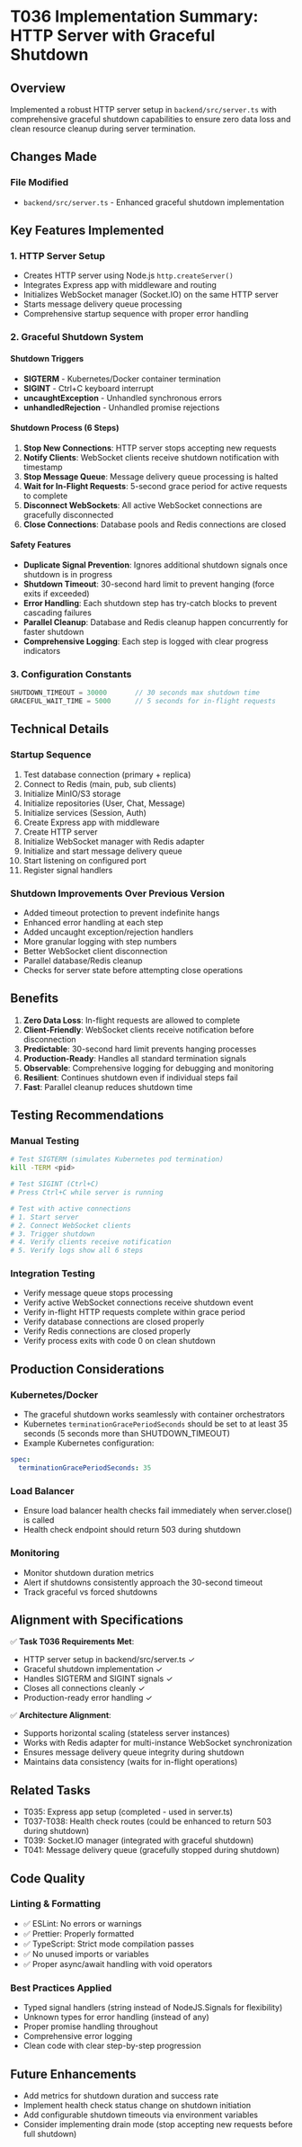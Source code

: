 # T036 Implementation Summary: HTTP Server with Graceful Shutdown

## Overview
Implemented a robust HTTP server setup in `backend/src/server.ts` with comprehensive graceful shutdown capabilities to ensure zero data loss and clean resource cleanup during server termination.

## Changes Made

### File Modified
- `backend/src/server.ts` - Enhanced graceful shutdown implementation

## Key Features Implemented

### 1. HTTP Server Setup
- Creates HTTP server using Node.js `http.createServer()`
- Integrates Express app with middleware and routing
- Initializes WebSocket manager (Socket.IO) on the same HTTP server
- Starts message delivery queue processing
- Comprehensive startup sequence with proper error handling

### 2. Graceful Shutdown System

#### Shutdown Triggers
- **SIGTERM** - Kubernetes/Docker container termination
- **SIGINT** - Ctrl+C keyboard interrupt
- **uncaughtException** - Unhandled synchronous errors
- **unhandledRejection** - Unhandled promise rejections

#### Shutdown Process (6 Steps)
1. **Stop New Connections**: HTTP server stops accepting new requests
2. **Notify Clients**: WebSocket clients receive shutdown notification with timestamp
3. **Stop Message Queue**: Message delivery queue processing is halted
4. **Wait for In-Flight Requests**: 5-second grace period for active requests to complete
5. **Disconnect WebSockets**: All active WebSocket connections are gracefully disconnected
6. **Close Connections**: Database pools and Redis connections are closed

#### Safety Features
- **Duplicate Signal Prevention**: Ignores additional shutdown signals once shutdown is in progress
- **Shutdown Timeout**: 30-second hard limit to prevent hanging (force exits if exceeded)
- **Error Handling**: Each shutdown step has try-catch blocks to prevent cascading failures
- **Parallel Cleanup**: Database and Redis cleanup happen concurrently for faster shutdown
- **Comprehensive Logging**: Each step is logged with clear progress indicators

### 3. Configuration Constants
```typescript
SHUTDOWN_TIMEOUT = 30000       // 30 seconds max shutdown time
GRACEFUL_WAIT_TIME = 5000      // 5 seconds for in-flight requests
```

## Technical Details

### Startup Sequence
1. Test database connection (primary + replica)
2. Connect to Redis (main, pub, sub clients)
3. Initialize MinIO/S3 storage
4. Initialize repositories (User, Chat, Message)
5. Initialize services (Session, Auth)
6. Create Express app with middleware
7. Create HTTP server
8. Initialize WebSocket manager with Redis adapter
9. Initialize and start message delivery queue
10. Start listening on configured port
11. Register signal handlers

### Shutdown Improvements Over Previous Version
- Added timeout protection to prevent indefinite hangs
- Enhanced error handling at each step
- Added uncaught exception/rejection handlers
- More granular logging with step numbers
- Better WebSocket client disconnection
- Parallel database/Redis cleanup
- Checks for server state before attempting close operations

## Benefits

1. **Zero Data Loss**: In-flight requests are allowed to complete
2. **Client-Friendly**: WebSocket clients receive notification before disconnection
3. **Predictable**: 30-second hard limit prevents hanging processes
4. **Production-Ready**: Handles all standard termination signals
5. **Observable**: Comprehensive logging for debugging and monitoring
6. **Resilient**: Continues shutdown even if individual steps fail
7. **Fast**: Parallel cleanup reduces shutdown time

## Testing Recommendations

### Manual Testing
```bash
# Test SIGTERM (simulates Kubernetes pod termination)
kill -TERM <pid>

# Test SIGINT (Ctrl+C)
# Press Ctrl+C while server is running

# Test with active connections
# 1. Start server
# 2. Connect WebSocket clients
# 3. Trigger shutdown
# 4. Verify clients receive notification
# 5. Verify logs show all 6 steps
```

### Integration Testing
- Verify message queue stops processing
- Verify active WebSocket connections receive shutdown event
- Verify in-flight HTTP requests complete within grace period
- Verify database connections are closed properly
- Verify Redis connections are closed properly
- Verify process exits with code 0 on clean shutdown

## Production Considerations

### Kubernetes/Docker
- The graceful shutdown works seamlessly with container orchestrators
- Kubernetes `terminationGracePeriodSeconds` should be set to at least 35 seconds (5 seconds more than SHUTDOWN_TIMEOUT)
- Example Kubernetes configuration:
```yaml
spec:
  terminationGracePeriodSeconds: 35
```

### Load Balancer
- Ensure load balancer health checks fail immediately when server.close() is called
- Health check endpoint should return 503 during shutdown

### Monitoring
- Monitor shutdown duration metrics
- Alert if shutdowns consistently approach the 30-second timeout
- Track graceful vs forced shutdowns

## Alignment with Specifications

✅ **Task T036 Requirements Met**:
- HTTP server setup in backend/src/server.ts ✓
- Graceful shutdown implementation ✓
- Handles SIGTERM and SIGINT signals ✓
- Closes all connections cleanly ✓
- Production-ready error handling ✓

✅ **Architecture Alignment**:
- Supports horizontal scaling (stateless server instances)
- Works with Redis adapter for multi-instance WebSocket synchronization
- Ensures message delivery queue integrity during shutdown
- Maintains data consistency (waits for in-flight operations)

## Related Tasks
- T035: Express app setup (completed - used in server.ts)
- T037-T038: Health check routes (could be enhanced to return 503 during shutdown)
- T039: Socket.IO manager (integrated with graceful shutdown)
- T041: Message delivery queue (gracefully stopped during shutdown)

## Code Quality

### Linting & Formatting
- ✅ ESLint: No errors or warnings
- ✅ Prettier: Properly formatted
- ✅ TypeScript: Strict mode compilation passes
- ✅ No unused imports or variables
- ✅ Proper async/await handling with void operators

### Best Practices Applied
- Typed signal handlers (string instead of NodeJS.Signals for flexibility)
- Unknown types for error handling (instead of any)
- Proper promise handling throughout
- Comprehensive error logging
- Clean code with clear step-by-step progression

## Future Enhancements
- Add metrics for shutdown duration and success rate
- Implement health check status change on shutdown initiation
- Add configurable shutdown timeouts via environment variables
- Consider implementing drain mode (stop accepting new requests before full shutdown)
